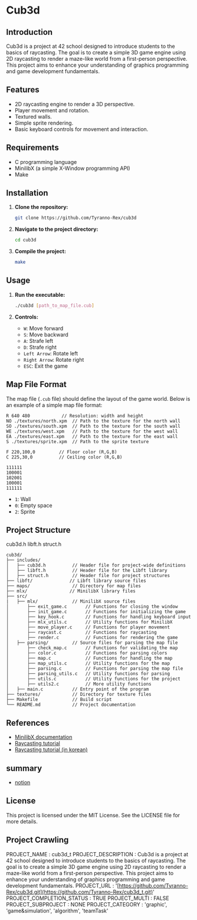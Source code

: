# Cub3d

## Introduction

Cub3d is a project at 42 school designed to introduce students to the basics of raycasting. The goal is to create a simple 3D game engine using 2D raycasting to render a maze-like world from a first-person perspective. This project aims to enhance your understanding of graphics programming and game development fundamentals.

## Features

- 2D raycasting engine to render a 3D perspective.
- Player movement and rotation.
- Textured walls.
- Simple sprite rendering.
- Basic keyboard controls for movement and interaction.

## Requirements

- C programming language
- MinilibX (a simple X-Window programming API)
- Make

## Installation

1. **Clone the repository:**

    ```sh
    git clone https://github.com/Tyranno-Rex/cub3d
    ```

2. **Navigate to the project directory:**

    ```sh
    cd cub3d
    ```

3. **Compile the project:**

    ```sh
    make
    ```

## Usage

1. **Run the executable:**

    ```sh
    ./cub3d [path_to_map_file.cub]
    ```

2. **Controls:**
    - `W`: Move forward
    - `S`: Move backward
    - `A`: Strafe left
    - `D`: Strafe right
    - `Left Arrow`: Rotate left
    - `Right Arrow`: Rotate right
    - `ESC`: Exit the game

## Map File Format

The map file (`.cub` file) should define the layout of the game world. Below is an example of a simple map file format:

```
R 640 480            // Resolution: width and height
NO ./textures/north.xpm  // Path to the texture for the north wall
SO ./textures/south.xpm  // Path to the texture for the south wall
WE ./textures/west.xpm   // Path to the texture for the west wall
EA ./textures/east.xpm   // Path to the texture for the east wall
S ./textures/sprite.xpm  // Path to the sprite texture

F 220,100,0         // Floor color (R,G,B)
C 225,30,0          // Ceiling color (R,G,B)

111111
100001
102001
100001
111111
```

- `1`: Wall
- `0`: Empty space
- `2`: Sprite

## Project Structure

cub3d.h
libft.h
struct.h

```
cub3d/
├── includes/
│   ├── cub3d.h          // Header file for project-wide definitions
│   ├── libft.h          // Header file for the Libft library
│   ├── struct.h         // Header file for project structures
├── libft/              // Libft library source files
├── maps/                // Directory for map files
├── mlx/                // MinilibX library files
├── src/
|   ├── mlx/             // MinilibX source files
│       ├── exit_game.c       // Functions for closing the window
│       ├── init_game.c       // Functions for initializing the game
│       ├── key_hook.c        // Functions for handling keyboard input
│       ├── mlx_utils.c       // Utility functions for MinilibX
│       ├── move_player.c     // Functions for player movement
│       ├── raycast.c         // Functions for raycasting
│       ├── render.c          // Functions for rendering the game
│   ├── parsing/         // Source files for parsing the map file
│       ├── check_map.c       // Functions for validating the map
│       ├── color.c           // Functions for parsing colors
│       ├── map.c             // Functions for handling the map
│       ├── map_utils.c       // Utility functions for the map
│       ├── parsing.c         // Functions for parsing the map file
│       ├── parsing_utils.c   // Utility functions for parsing
│       ├── utils.c           // Utility functions for the project
│       ├── utils2.c          // More utility functions
│   ├── main.c           // Entry point of the program
├── textures/            // Directory for texture files
├── Makefile             // Build script
└── README.md            // Project documentation
```

## References

- [MinilibX documentation](https://harm-smits.github.io/42docs/libs/minilibx)
- [Raycasting tutorial](https://lodev.org/cgtutor/raycasting.html)
- [Raycasting tutorial (in korean)](https://github.com/365kim/raycasting_tutorial)


## summary
- [notion](https://uttermost-meteoroid-5fa.notion.site/4-3-cub3d-2230f85a8b784862a7057a517850e56a)

## License

This project is licensed under the MIT License. See the LICENSE file for more details.



## Project Crawling

PROJECT_NAME : cub3d_t
PROJECT_DESCRIPTION : Cub3d is a project at 42 school designed to introduce students to the basics of raycasting. The goal is to create a simple 3D game engine using 2D raycasting to render a maze-like world from a first-person perspective. This project aims to enhance your understanding of graphics programming and game development fundamentals.
PROJECT_URL : '[https://github.com/Tyranno-Rex/cub3d.git](https://github.com/Tyranno-Rex/cub3d_t.git)'
PROJECT_COMPLETION_STATUS : TRUE
PROJECT_MULTI : FALSE
PROJECT_SUBPROJECT : NONE
PROJECT_CATEGORY : 'graphic', 'game&simulation', 'algorithm', 'teamTask'
